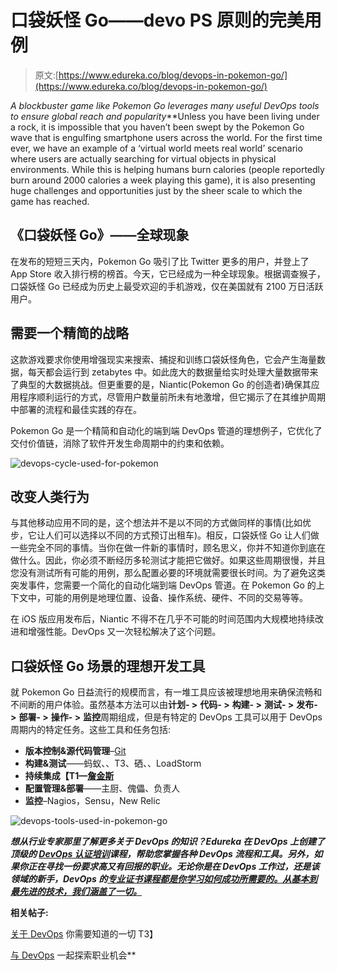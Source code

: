 # 口袋妖怪 Go——devo PS 原则的完美用例

> 原文:[https://www.edureka.co/blog/devops-in-pokemon-go/](https://www.edureka.co/blog/devops-in-pokemon-go/)

*A blockbuster game like Pokemon Go leverages many useful DevOps tools to ensure global reach and popularity***Unless you have been living under a rock, it is impossible that you haven’t been swept by the Pokemon Go wave that is engulfing smartphone users across the world. For the first time ever, we have an example of a ‘virtual world meets real world’ scenario where users are actually searching for virtual objects in physical environments. While this is helping humans burn calories (people reportedly burn around 2000 calories a week playing this game), it is also presenting huge challenges and opportunities just by the sheer scale to which the game has reached.

## **《口袋妖怪 Go》——全球现象**

在发布的短短三天内，Pokemon Go 吸引了比 Twitter 更多的用户，并登上了 App Store 收入排行榜的榜首。今天，它已经成为一种全球现象。根据调查猴子，口袋妖怪 Go 已经成为历史上最受欢迎的手机游戏，仅在美国就有 2100 万日活跃用户。

## **需要一个精简的战略**

这款游戏要求你使用增强现实来搜索、捕捉和训练口袋妖怪角色，它会产生海量数据，每天都会运行到 zetabytes 中。如此庞大的数据量给实时处理大量数据带来了典型的大数据挑战。但更重要的是，Niantic(Pokemon Go 的创造者)确保其应用程序顺利运行的方式，尽管用户数量前所未有地激增，但它揭示了在其维护周期中部署的流程和最佳实践的存在。

Pokemon Go 是一个精简和自动化的端到端 DevOps 管道的理想例子，它优化了交付价值链，消除了软件开发生命周期中的约束和依赖。

![devops-cycle-used-for-pokemon](../Images/7bbf28f8605159f40408d23dd4a9413d.png)

## **改变人类行为**

与其他移动应用不同的是，这个想法并不是以不同的方式做同样的事情(比如优步，它让人们可以选择以不同的方式预订出租车)。相反，口袋妖怪 Go 让人们做一些完全不同的事情。当你在做一件新的事情时，顾名思义，你并不知道你到底在做什么。因此，你必须不断经历多轮测试才能把它做好。如果这些周期很慢，并且您没有测试所有可能的用例，那么配置必要的环境就需要很长时间。为了避免这类突发事件，您需要一个简化的自动化端到端 DevOps 管道。在 Pokemon Go 的上下文中，可能的用例是地理位置、设备、操作系统、硬件、不同的交易等等。

在 iOS 版应用发布后，Niantic 不得不在几乎不可能的时间范围内大规模地持续改进和增强性能。DevOps 又一次轻松解决了这个问题。

## **口袋妖怪 Go 场景的理想开发工具**

就 Pokemon Go 日益流行的规模而言，有一堆工具应该被理想地用来确保流畅和不间断的用户体验。虽然基本方法可以由**计划- >** **代码- >** **构建- >** **测试- >** **发布- >** **部署- >** **操作- >** **监控**周期组成，但是有特定的 DevOps 工具可以用于 DevOps 周期内的特定任务。这些工具和任务包括:

*   **版本控制&源代码管理**–[Git](https://www.edureka.co/blog/git-ting-ahead-hacking-git-and-github-part-1)
*   **构建&测试**——蚂蚁、、T3、硒、、LoadStorm
*   **持续集成【T1—[詹金斯](https://www.edureka.co/blog/all-you-need-to-know-continuous-integration-with-jenkins)**
*   **配置管理&部署**——主厨、傀儡、负责人
*   **监控**–Nagios，Sensu，New Relic

![devops-tools-used-in-pokemon-go](../Images/dd32303bac6f2709a358b186b5ba833c.png)

***想从行业专家那里了解更多关于 DevOps 的知识？Edureka 在 DevOps 上创建了顶级的 [DevOps 认证培训](https://www.edureka.co/devops-certification-training)课程，帮助您掌握各种 DevOps 流程和工具。另外，如果你正在寻找一份要求高又有回报的职业。无论你是在 DevOps 工作过，还是该领域的新手，DevOps 的[专业证书课程都是你学习如何成功所需要的。从基本到最先进的技术，我们涵盖了一切。](https://www.edureka.co/executive-programs/purdue-devops)***

**相关帖子:**

[关于 DevOps](https://www.edureka.co/blog/devops-tutorial) 你需要知道的一切 T3】

[与 DevOps](https://www.edureka.co/blog/devops-engineer-career-path-your-guide-to-bagging-top-devops-jobs) 一起探索职业机会**